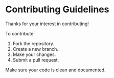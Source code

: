 # Contributing Guidelines

Thanks for your interest in contributing!

To contribute:
1. Fork the repository.
2. Create a new branch.
3. Make your changes.
4. Submit a pull request.

Make sure your code is clean and documented.
